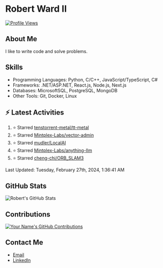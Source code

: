 
# Robert Ward II

[![Profile Views](https://komarev.com/ghpvc/?username=Robert-W-Ward)](https://github.com/Robert-W-Ward)

## About Me
I like to write code and solve problems.

## Skills
- Programming Languages: Python, C/C++, JavaScript/TypeScript, C#
- Frameworks: .NET/ASP.NET, React.js, Node.js, Next.js
- Databases: MicrosoftSQL, PostgreSQL, MongoDB
- Other Tools: Git, Docker, Linux

## :zap: Latest Activities
<!--RECENT_ACTIVITY:start-->
1. ⭐ Starred [tenstorrent-metal/tt-metal](https://github.com/tenstorrent-metal/tt-metal)
2. ⭐ Starred [Mintplex-Labs/vector-admin](https://github.com/Mintplex-Labs/vector-admin)
3. ⭐ Starred [mudler/LocalAI](https://github.com/mudler/LocalAI)
4. ⭐ Starred [Mintplex-Labs/anything-llm](https://github.com/Mintplex-Labs/anything-llm)
5. ⭐ Starred [cheng-chi/ORB_SLAM3](https://github.com/cheng-chi/ORB_SLAM3)
<!--RECENT_ACTIVITY:end-->

<!--RECENT_ACTIVITY:last_update-->
Last Updated: Tuesday, February 27th, 2024, 1:36:41 AM
<!--RECENT_ACTIVITY:last_update_end-->

<!--END_SECTIN:activity-->
## GitHub Stats
![Robert's GitHub Stats](https://github-readme-stats.vercel.app/api?username=Robert-W-Ward&show_icons=true&theme=radical)

## Contributions
[![Your Name's GitHub Contributions](https://github-readme-streak-stats.herokuapp.com/?user=Robert-W-Ward&theme=radical)](https://github.com/your-username)

## Contact Me
- [Email](mailto:robertwesleyward2019@gmail.com)
- [LinkedIn](https://linkedin.com/in/https://www.linkedin.com/in/robert-ward-ii/)

